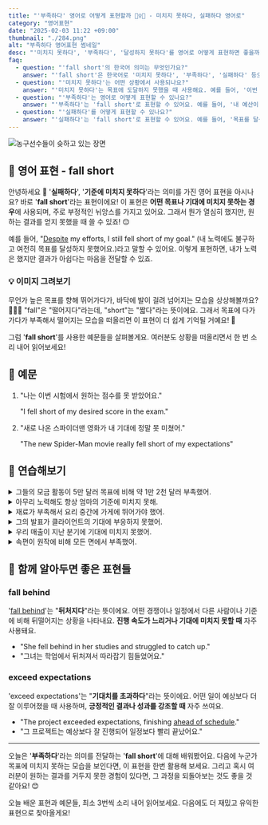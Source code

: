 ```yaml
---
title: "'부족하다' 영어로 어떻게 표현할까 🏃‍♀️💨 - 미치지 못하다, 실패하다 영어로"
category: "영어표현"
date: "2025-02-03 11:22 +09:00"
thumbnail: "./284.png"
alt: "부족하다 영어표현 썸네일"
desc: "'미치지 못하다', '부족하다', '달성하지 못하다'를 영어로 어떻게 표현하면 좋을까요? '이번 시험에서 기대한 점수에 미치지 못했어'는 어떻게 말할 수 있을까요? '내 예산이 이번 여행에 부족해'와 같은 표현을 영어로 바꿔보는 법을 배워봅시다. 다양한 예문을 통해서 연습하고 본인의 표현으로 만들어 보세요."
faq:
  - question: "'fall short'의 한국어 의미는 무엇인가요?"
    answer: "'fall short'은 한국어로 '미치지 못하다', '부족하다', '실패하다' 등으로 번역될 수 있어요. 어떤 목표나 기대에 도달하지 못했을 때 사용하는 표현이에요."
  - question: "'미치지 못하다'는 어떤 상황에서 사용되나요?"
    answer: "'미치지 못하다'는 목표에 도달하지 못했을 때 사용해요. 예를 들어, '이번 시험에서 기대한 점수에 미치지 못했어'는 'I fell short of the score I expected on this exam'으로 표현할 수 있어요."
  - question: "'부족하다'는 영어로 어떻게 표현할 수 있나요?"
    answer: "'부족하다'는 'fall short'로 표현할 수 있어요. 예를 들어, '내 예산이 이번 여행에 부족해'는 'My budget falls short for this trip'으로 말할 수 있어요."
  - question: "'실패하다'를 어떻게 표현할 수 있나요?"
    answer: "'실패하다'는 'fall short'로 표현할 수 있어요. 예를 들어, '목표를 달성하지 못한 것 같아'는 'I feel like I fell short of my goals'라고 말할 수 있어요."
---
```


![농구선수들이 슛하고 있는 장면](./284-1.jpg)

## 🌟 영어 표현 - fall short

안녕하세요 👋 '**실패하다**', '**기준에 미치지 못하다**'라는 의미를 가진 영어 표현을 아시나요? 바로 '**fall short**'라는 표현이에요! 이 표현은 **어떤 목표나 기대에 미치지 못하는 경우**에 사용되며, 주로 부정적인 뉘앙스를 가지고 있어요. 그래서 뭔가 열심히 했지만, 원하는 결과를 얻지 못했을 때 쓸 수 있죠! 😔

<script async src="https://pagead2.googlesyndication.com/pagead/js/adsbygoogle.js?client=ca-pub-1465612013356152"
     crossorigin="anonymous"></script>
<!-- engple-horizontal-ad -->

<ins class="adsbygoogle"
     style="display:block"
     data-ad-client="ca-pub-1465612013356152"
     data-ad-slot="2106896038"
     data-ad-format="auto"
     data-full-width-responsive="true"></ins>

<script>
     (adsbygoogle = window.adsbygoogle || []).push({});
</script>

예를 들어, "[Despite](/blog/in-english/341.despite/) my efforts, I still fell short of my goal." (내 노력에도 불구하고 여전히 목표를 달성하지 못했어요.)라고 말할 수 있어요. 이렇게 표현하면, 내가 노력은 했지만 결과가 아쉽다는 마음을 전달할 수 있죠.

### 💡 이미지 그려보기

무언가 높은 목표를 향해 뛰어가다가, 바닥에 발이 걸려 넘어지는 모습을 상상해볼까요? 🏃‍♀️💨 "fall"은 "떨어지다"라는데, "short"는 "짧다"라는 뜻이에요. 그래서 목표에 다가가다가 부족해서 떨어지는 모습을 떠올리면 이 표현이 더 쉽게 기억될 거예요! 🌟

그럼 '**fall short**'를 사용한 예문들을 살펴볼게요. 여러분도 상황을 떠올리면서 한 번 소리 내어 읽어보세요!

## 📖 예문

1. "나는 이번 시험에서 원하는 점수를 못 받았어요."

   "I fell short of my desired score in the exam."

2. "새로 나온 스파이더맨 영화가 내 기대에 정말 못 미쳤어."

   "The new Spider-Man movie really fell short of my expectations"

## 💬 연습해보기

<details>
<summary>그들의 모금 활동이 5만 달러 목표에 비해 약 1만 2천 달러 부족했어.</summary>
<span>Their fundraising efforts fell short of their $50,000 goal by about $12,000.</span>
</details>

<details>
<summary>아무리 노력해도 항상 엄마의 기준에 미치지 못해.</summary>
<span>No matter how hard I try, I always fall short of my mom's standards.</span>
</details>

<details>
<summary>재료가 부족해서 요리 중간에 가게에 뛰어가야 했어.</summary>
<span>We fell short on ingredients, so I had to run to the store mid-recipe.</span>
</details>

<details>
<summary>그의 발표가 클라이언트의 기대에 부응하지 못했어.</summary>
<span>His presentation fell short of what the client was looking for.</span>
</details>

<details>
<summary>우리 매출이 지난 분기에 기대에 미치지 못했어.</summary>
<span>Our sales numbers fell short last quarter.</span>
</details>

<details>
<summary>속편이 원작에 비해 모든 면에서 부족했어.</summary>
<span>The sequel fell short of the original in every way possible.</span>
</details>

## 🤝 함께 알아두면 좋은 표현들

### fall behind

'[fall behind](/blog/in-english/031.fall-behind/)'는 "**뒤처지다**"라는 뜻이에요. 어떤 경쟁이나 일정에서 다른 사람이나 기준에 비해 뒤떨어지는 상황을 나타내요. **진행 속도가 느리거나 기대에 미치지 못할 때** 자주 사용돼요.

- "She fell behind in her studies and struggled to catch up."
- "그녀는 학업에서 뒤처져서 따라잡기 힘들었어요."

### exceed expectations

'exceed expectations'는 "**기대치를 초과하다**"라는 뜻이에요. 어떤 일이 예상보다 더 잘 이루어졌을 때 사용하며, **긍정적인 결과나 성과를 강조할 때** 자주 쓰여요.

- "The project exceeded expectations, finishing [ahead of schedule](/blog/in-english/305.ahead-of-schedule/)."
- "그 프로젝트는 예상보다 잘 진행되어 일정보다 빨리 끝났어요."

---

오늘은 '**부족하다**'라는 의미를 전달하는 '**fall short**'에 대해 배워봤어요. 다음에 누군가 목표에 미치지 못하는 모습을 보인다면, 이 표현을 한번 활용해 보세요. 그리고 혹시 여러분이 원하는 결과를 거두지 못한 경험이 있다면, 그 과정을 되돌아보는 것도 좋을 것 같아요! 😊

오늘 배운 표현과 예문들, 최소 3번씩 소리 내어 읽어보세요. 다음에도 더 재밌고 유익한 표현으로 찾아올게요!
